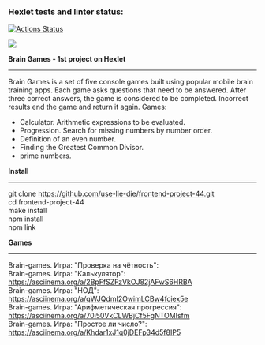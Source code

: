 ### Hexlet tests and linter status:
[![Actions Status](https://github.com/IanaBlue/frontend-project-44/workflows/hexlet-check/badge.svg)](https://github.com/IanaBlue/frontend-project-44/actions)

<a href="https://codeclimate.com/github/IanaBlue/frontend-project-44/maintainability"><img src="https://api.codeclimate.com/v1/badges/b92b7c1ac79ecd381484/maintainability" /></a>

<strong> Brain Games - 1st project on Hexlet </strong> <hr>
<p>
Brain Games is a set of five console games built using popular mobile brain training apps. Each game asks questions that need to be answered. After three correct answers, the game is considered to be completed. Incorrect results end the game and return it again. Games:
<ul>
<li>Calculator. Arithmetic expressions to be evaluated.</li>
<li>Progression. Search for missing numbers by number order.</li>
<li>Definition of an even number.</li>
<li>Finding the Greatest Common Divisor.</li>
<li>prime numbers.</li>
</ul>
</p>

<strong> Install </strong> <hr>
git clone https://github.com/use-lie-die/frontend-project-44.git <br />
cd frontend-project-44 <br />
make install <br />
npm install <br />
npm link <br />

<strong> Games </strong> <hr>
Brain-games. Игра: "Проверка на чётность": <script async id="asciicast-QkAUPWIPfNSO3E2njDQcW7cOL" src="https://asciinema.org/a/QkAUPWIPfNSO3E2njDQcW7cOL.js"></script> <br />
Brain-games. Игра: "Калькулятор":  https://asciinema.org/a/2BpFfSZFzVkOJ82jAFwS6HRBA <br />
Brain-games. Игра: "НОД": https://asciinema.org/a/qWJQdmI2OwimLCBw4fciex5e <br />
Brain-games. Игра: "Арифметическая прогрессия": https://asciinema.org/a/70i50VkCLWBjCf5FgNTOMIsfm <br />
Brain-games. Игра: "Простое ли число?": https://asciinema.org/a/Khdar1xJ1q0jDEFp34d5f8IP5